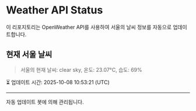
# Weather API Status

이 리포지토리는 OpenWeather API를 사용하여 서울의 날씨 정보를 자동으로 업데이트합니다.

## 현재 서울 날씨
> 서울의 현재 날씨: clear sky, 온도: 23.07°C, 습도: 69%

⏳ 업데이트 시간: 2025-10-08 10:53:21 (UTC)

---
자동 업데이트 봇에 의해 관리됩니다.

